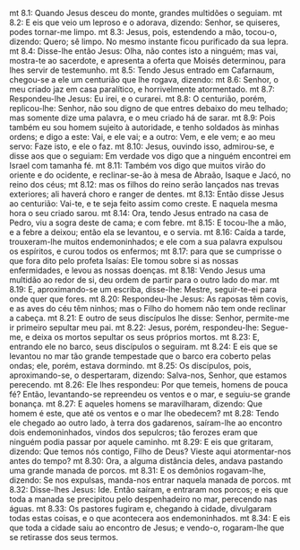 mt 8.1: Quando Jesus desceu do monte, grandes multidões o seguiam.
mt 8.2: E eis que veio um leproso e o adorava, dizendo: Senhor, se quiseres, podes tornar-me limpo.
mt 8.3: Jesus, pois, estendendo a mão, tocou-o, dizendo: Quero; sê limpo. No mesmo instante ficou purificado da sua lepra.
mt 8.4: Disse-lhe então Jesus: Olha, não contes isto a ninguém; mas vai, mostra-te ao sacerdote, e apresenta a oferta que Moisés determinou, para lhes servir de testemunho.
mt 8.5: Tendo Jesus entrado em Cafarnaum, chegou-se a ele um centurião que lhe rogava, dizendo:
mt 8.6: Senhor, o meu criado jaz em casa paralítico, e horrivelmente atormentado.
mt 8.7: Respondeu-lhe Jesus: Eu irei, e o curarei.
mt 8.8: O centurião, porém, replicou-lhe: Senhor, não sou digno de que entres debaixo do meu telhado; mas somente dize uma palavra, e o meu criado há de sarar.
mt 8.9: Pois também eu sou homem sujeito à autoridade, e tenho soldados às minhas ordens; e digo a este: Vai, e ele vai; e a outro: Vem, e ele vem; e ao meu servo: Faze isto, e ele o faz.
mt 8.10: Jesus, ouvindo isso, admirou-se, e disse aos que o seguiam: Em verdade vos digo que a ninguém encontrei em Israel com tamanha fé.
mt 8.11: Também vos digo que muitos virão do oriente e do ocidente, e reclinar-se-ão à mesa de Abraão, Isaque e Jacó, no reino dos céus;
mt 8.12: mas os filhos do reino serão lançados nas trevas exteriores; ali haverá choro e ranger de dentes.
mt 8.13: Então disse Jesus ao centurião: Vai-te, e te seja feito assim como creste. E naquela mesma hora o seu criado sarou.
mt 8.14: Ora, tendo Jesus entrado na casa de Pedro, viu a sogra deste de cama; e com febre.
mt 8.15: E tocou-lhe a mão, e a febre a deixou; então ela se levantou, e o servia.
mt 8.16: Caída a tarde, trouxeram-lhe muitos endemoninhados; e ele com a sua palavra expulsou os espíritos, e curou todos os enfermos;
mt 8.17: para que se cumprisse o que fora dito pelo profeta Isaías: Ele tomou sobre si as nossas enfermidades, e levou as nossas doenças.
mt 8.18: Vendo Jesus uma multidão ao redor de si, deu ordem de partir para o outro lado do mar.
mt 8.19: E, aproximando-se um escriba, disse-lhe: Mestre, seguir-te-ei para onde quer que fores.
mt 8.20: Respondeu-lhe Jesus: As raposas têm covis, e as aves do céu têm ninhos; mas o Filho do homem não tem onde reclinar a cabeça.
mt 8.21: E outro de seus discípulos lhe disse: Senhor, permite-me ir primeiro sepultar meu pai.
mt 8.22: Jesus, porém, respondeu-lhe: Segue-me, e deixa os mortos sepultar os seus próprios mortos.
mt 8.23: E, entrando ele no barco, seus discípulos o seguiram.
mt 8.24: E eis que se levantou no mar tão grande tempestade que o barco era coberto pelas ondas; ele, porém, estava dormindo.
mt 8.25: Os discípulos, pois, aproximando-se, o despertaram, dizendo: Salva-nos, Senhor, que estamos perecendo.
mt 8.26: Ele lhes respondeu: Por que temeis, homens de pouca fé? Então, levantando-se repreendeu os ventos e o mar, e seguiu-se grande bonança.
mt 8.27: E aqueles homens se maravilharam, dizendo: Que homem é este, que até os ventos e o mar lhe obedecem?
mt 8.28: Tendo ele chegado ao outro lado, à terra dos gadarenos, saíram-lhe ao encontro dois endemoninhados, vindos dos sepulcros; tão ferozes eram que ninguém podia passar por aquele caminho.
mt 8.29: E eis que gritaram, dizendo: Que temos nós contigo, Filho de Deus? Vieste aqui atormentar-nos antes do tempo?
mt 8.30: Ora, a alguma distância deles, andava pastando uma grande manada de porcos.
mt 8.31: E os demônios rogavam-lhe, dizendo: Se nos expulsas, manda-nos entrar naquela manada de porcos.
mt 8.32: Disse-lhes Jesus: Ide. Então saíram, e entraram nos porcos; e eis que toda a manada se precipitou pelo despenhadeiro no mar, perecendo nas águas.
mt 8.33: Os pastores fugiram e, chegando à cidade, divulgaram todas estas coisas, e o que acontecera aos endemoninhados.
mt 8.34: E eis que toda a cidade saiu ao encontro de Jesus; e vendo-o, rogaram-lhe que se retirasse dos seus termos.
